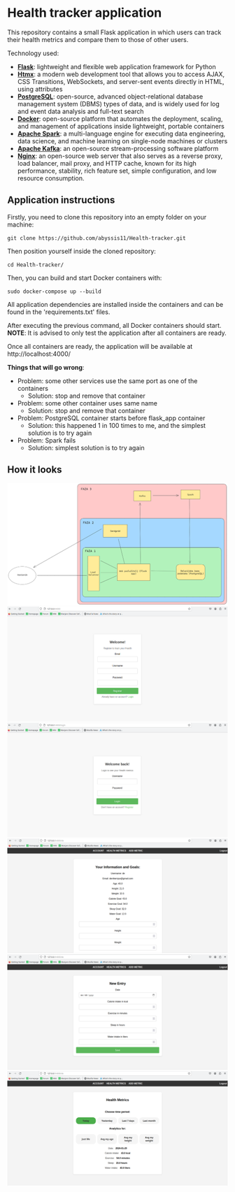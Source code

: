 # Health tracker application

This repository contains a small Flask application in which users can track their health metrics and compare them to those of other users.

Technology used:
- [**Flask**](https://flask.palletsprojects.com/en/3.0.x/): lightweight and flexible web application framework for Python
- [**Htmx**](https://htmx.org/): a modern web development tool that allows you to access AJAX, CSS Transitions, WebSockets, and server-sent events directly in HTML, using attributes
- [**PostgreSQL**](https://www.postgresql.org/): open-source, advanced object-relational database management system (DBMS)
types of data, and is widely used for log and event data analysis and full-text search
- [**Docker**](https://www.docker.com/): open-source platform that automates the deployment, scaling, and management of applications inside lightweight, portable containers
- [**Apache Spark**](https://spark.apache.org/): a multi-language engine for executing data engineering, data science, and machine learning on single-node machines or clusters
- [**Apache Kafka**](https://kafka.apache.org/): an open-source stream-processing software platform
- [**Nginx**](https://www.nginx.com/): an open-source web server that also serves as a reverse proxy, load balancer, mail proxy, and HTTP cache, known for its high performance, stability, rich feature set, simple configuration, and low resource consumption.


## Application instructions

Firstly, you need to clone this repository into an empty folder on your machine:
```shell
git clone https://github.com/abyssis11/Health-tracker.git
```

Then position yourself inside the cloned repository:
```shell
cd Health-tracker/
```

Then, you can build and start Docker containers with:
```shell
sudo docker-compose up --build
```

All application dependencies are installed inside the containers and can be found in the 'requirements.txt' files.

After executing the previous command, all Docker containers should start. **NOTE**: It is advised to only test the application after all containers are ready.

Once all containers are ready, the application will be available at http://localhost:4000/

**Things that will go wrong**:
- Problem: some other services use the same port as one of the containers
    - Solution: stop and remove that container
- Problem: some other container uses same name
    - Solution: stop and remove that container
- Problem: PostgreSQL container starts before flask_app container
    - Solution: this happened 1 in 100 times to me, and the simplest solution is to try again
- Problem: Spark fails
    - Solution: simplest solution is to try again

## How it looks

![infrastructure](./mdpic/infrastructure.png)
![register](./mdpic/register.png)
![login](./mdpic/login.png)
![acc](./mdpic/account.png)
![add](./mdpic/add_metric.png)
![health](./mdpic/metrics.png)
